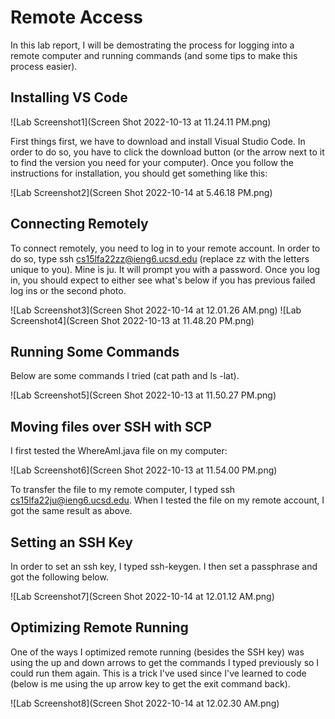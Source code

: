 # **Remote Access**

In this lab report, I will be demostrating the process for logging into a remote computer and running commands (and some tips to make this process easier).

## **Installing VS Code**

![Lab Screenshot1](Screen Shot 2022-10-13 at 11.24.11 PM.png)

First things first, we have to download and install Visual Studio Code. In order to do so, you have to click the download button (or the arrow next to it to find the version you need for your computer). Once you follow the instructions for installation, you should get something like this: 

![Lab Screenshot2](Screen Shot 2022-10-14 at 5.46.18 PM.png)

## **Connecting Remotely**

To connect remotely, you need to log in to your remote account. In order to do so, type ssh cs15lfa22zz@ieng6.ucsd.edu (replace zz with the letters unique to you). Mine is ju. It will prompt you with a password. Once you log in, you should expect to either see what's below if you has previous failed log ins or the second photo.

![Lab Screenshot3](Screen Shot 2022-10-14 at 12.01.26 AM.png)
![Lab Screenshot4](Screen Shot 2022-10-13 at 11.48.20 PM.png)

## **Running Some Commands**

Below are some commands I tried (cat path and ls -lat).

![Lab Screenshot5](Screen Shot 2022-10-13 at 11.50.27 PM.png)

## **Moving files over SSH with SCP**

I first tested the WhereAmI.java file on my computer:

![Lab Screenshot6](Screen Shot 2022-10-13 at 11.54.00 PM.png)

To transfer the file to my remote computer, I typed ssh cs15lfa22ju@ieng6.ucsd.edu. When I tested the file on my remote account, I got the same result as above.     

## **Setting an SSH Key**

In order to set an ssh key, I typed ssh-keygen. I then set a passphrase and got the following below. 

![Lab Screenshot7](Screen Shot 2022-10-14 at 12.01.12 AM.png)

## **Optimizing Remote Running**

One of the ways I optimized remote running (besides the SSH key) was using the up and down arrows to get the commands I typed previously so I could run them again. This is a trick I've used since I've learned to code (below is me using the up arrow key to get the exit command back).

![Lab Screenshot8](Screen Shot 2022-10-14 at 12.02.30 AM.png)
